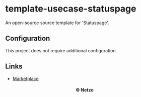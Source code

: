 # template-usecase-statuspage

An open-source source template for 'Statuspage'.

## Configuration

This project does not require additional configuration.

## Links

- [Marketplace](https://app.netzo.io/templates/template-usecase-statuspage)

<div align="center">
  <h4>© Netzo</h4>
</div>
